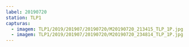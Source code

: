 ```yaml
---
label: 20190720
station: TLP1
capturas:
  - imagem: TLP1/2019/201907/20190720/M20190720_213415_TLP_1P.jpg
  - imagem: TLP1/2019/201907/20190720/M20190720_234814_TLP_1P.jpg
---
```

